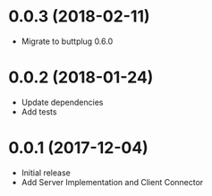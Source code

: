 # 0.0.3 (2018-02-11)
- Migrate to buttplug 0.6.0

# 0.0.2 (2018-01-24)

- Update dependencies
- Add tests

# 0.0.1 (2017-12-04)

- Initial release
- Add Server Implementation and Client Connector

